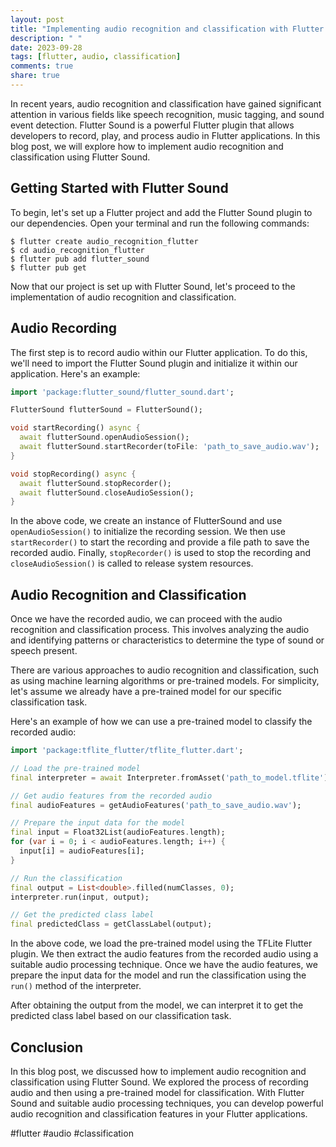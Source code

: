 ```yaml
---
layout: post
title: "Implementing audio recognition and classification with Flutter Sound"
description: " "
date: 2023-09-28
tags: [flutter, audio, classification]
comments: true
share: true
---
```


In recent years, audio recognition and classification have gained significant attention in various fields like speech recognition, music tagging, and sound event detection. Flutter Sound is a powerful Flutter plugin that allows developers to record, play, and process audio in Flutter applications. In this blog post, we will explore how to implement audio recognition and classification using Flutter Sound.

## Getting Started with Flutter Sound

To begin, let's set up a Flutter project and add the Flutter Sound plugin to our dependencies. Open your terminal and run the following commands:

```
$ flutter create audio_recognition_flutter
$ cd audio_recognition_flutter
$ flutter pub add flutter_sound
$ flutter pub get
```

Now that our project is set up with Flutter Sound, let's proceed to the implementation of audio recognition and classification.

## Audio Recording

The first step is to record audio within our Flutter application. To do this, we'll need to import the Flutter Sound plugin and initialize it within our application. Here's an example:

```dart
import 'package:flutter_sound/flutter_sound.dart';

FlutterSound flutterSound = FlutterSound();

void startRecording() async {
  await flutterSound.openAudioSession();
  await flutterSound.startRecorder(toFile: 'path_to_save_audio.wav');
}

void stopRecording() async {
  await flutterSound.stopRecorder();
  await flutterSound.closeAudioSession();
}
```

In the above code, we create an instance of FlutterSound and use `openAudioSession()` to initialize the recording session. We then use `startRecorder()` to start the recording and provide a file path to save the recorded audio. Finally, `stopRecorder()` is used to stop the recording and `closeAudioSession()` is called to release system resources.

## Audio Recognition and Classification

Once we have the recorded audio, we can proceed with the audio recognition and classification process. This involves analyzing the audio and identifying patterns or characteristics to determine the type of sound or speech present.

There are various approaches to audio recognition and classification, such as using machine learning algorithms or pre-trained models. For simplicity, let's assume we already have a pre-trained model for our specific classification task.

Here's an example of how we can use a pre-trained model to classify the recorded audio:

```dart
import 'package:tflite_flutter/tflite_flutter.dart';

// Load the pre-trained model
final interpreter = await Interpreter.fromAsset('path_to_model.tflite');

// Get audio features from the recorded audio
final audioFeatures = getAudioFeatures('path_to_save_audio.wav');

// Prepare the input data for the model
final input = Float32List(audioFeatures.length);
for (var i = 0; i < audioFeatures.length; i++) {
  input[i] = audioFeatures[i];
}

// Run the classification
final output = List<double>.filled(numClasses, 0);
interpreter.run(input, output);

// Get the predicted class label
final predictedClass = getClassLabel(output);
```

In the above code, we load the pre-trained model using the TFLite Flutter plugin. We then extract the audio features from the recorded audio using a suitable audio processing technique. Once we have the audio features, we prepare the input data for the model and run the classification using the `run()` method of the interpreter.

After obtaining the output from the model, we can interpret it to get the predicted class label based on our classification task.

## Conclusion

In this blog post, we discussed how to implement audio recognition and classification using Flutter Sound. We explored the process of recording audio and then using a pre-trained model for classification. With Flutter Sound and suitable audio processing techniques, you can develop powerful audio recognition and classification features in your Flutter applications.

#flutter #audio #classification